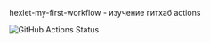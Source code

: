 hexlet-my-first-workflow - изучение гитхаб actions





![GitHub Actions Status](https://github.com/Fessan/hexlet-my-first-workflow/actions/workflows/say-hello.yml/badge.svg)

